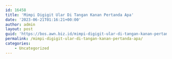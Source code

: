 ```yaml
---
id: 16458
title: 'Mimpi Digigit Ular Di Tangan Kanan Pertanda Apa'
date: '2023-06-21T01:16:21+00:00'
author: admin
layout: post
guid: 'https://bos.awn.biz.id/mimpi-digigit-ular-di-tangan-kanan-pertanda-apa/'
permalink: /mimpi-digigit-ular-di-tangan-kanan-pertanda-apa/
categories:
    - Uncategorized
---
```


